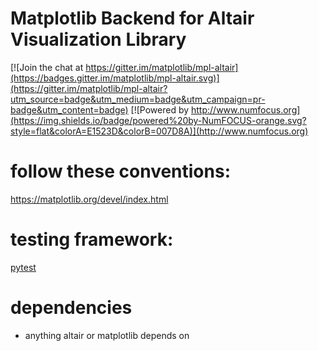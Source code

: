 Matplotlib Backend for Altair Visualization Library
==================================================
[![Join the chat at https://gitter.im/matplotlib/mpl-altair](https://badges.gitter.im/matplotlib/mpl-altair.svg)](https://gitter.im/matplotlib/mpl-altair?utm_source=badge&utm_medium=badge&utm_campaign=pr-badge&utm_content=badge)
[![Powered by http://www.numfocus.org](https://img.shields.io/badge/powered%20by-NumFOCUS-orange.svg?style=flat&colorA=E1523D&colorB=007D8A)](http://www.numfocus.org)

# follow these conventions:
https://matplotlib.org/devel/index.html

# testing framework:
[pytest](https://docs.pytest.org/en/latest/)

# dependencies 
- anything altair or matplotlib depends on
